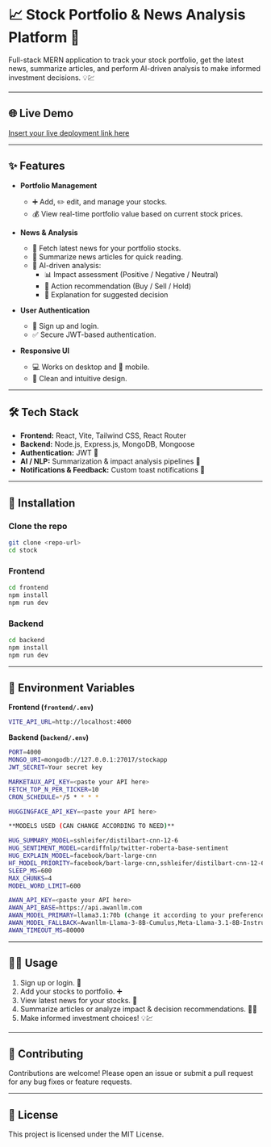 
# 📈 Stock Portfolio & News Analysis Platform 📰

Full-stack MERN application to track your stock portfolio, get the latest news, summarize articles, and perform AI-driven analysis to make informed investment decisions. 💡💹

---

## 🌐 Live Demo
[Insert your live deployment link here](#)

---

## ✨ Features

- **Portfolio Management**
  - ➕ Add, ✏️ edit, and manage your stocks.
  - 💰 View real-time portfolio value based on current stock prices.
  
- **News & Analysis**
  - 📰 Fetch latest news for your portfolio stocks.
  - 📝 Summarize news articles for quick reading.
  - 🤖 AI-driven analysis:
    - 📊 Impact assessment (Positive / Negative / Neutral)
    - 🔹 Action recommendation (Buy / Sell / Hold)
    - 🧐 Explanation for suggested decision

- **User Authentication**
  - 🔐 Sign up and login.
  - ✅ Secure JWT-based authentication.

- **Responsive UI**
  - 💻 Works on desktop and 📱 mobile.
  - 🎨 Clean and intuitive design.

---

## 🛠️ Tech Stack

- **Frontend:** React, Vite, Tailwind CSS, React Router  
- **Backend:** Node.js, Express.js, MongoDB, Mongoose  
- **Authentication:** JWT 🔐  
- **AI / NLP:** Summarization & impact analysis pipelines 🤖  
- **Notifications & Feedback:** Custom toast notifications 🥳  

---

## 🚀 Installation

### Clone the repo
```bash
git clone <repo-url>
cd stock
````

### Frontend

```bash
cd frontend
npm install
npm run dev
```

### Backend

```bash
cd backend
npm install
npm run dev
```

---

## 🔧 Environment Variables

**Frontend (`frontend/.env`)**

```bash
VITE_API_URL=http://localhost:4000
```

**Backend (`backend/.env`)**

```bash
PORT=4000
MONGO_URI=mongodb://127.0.0.1:27017/stockapp
JWT_SECRET=Your secret key

MARKETAUX_API_KEY=<paste your API here>
FETCH_TOP_N_PER_TICKER=10
CRON_SCHEDULE=*/5 * * * *

HUGGINGFACE_API_KEY=<paste your API here>

**MODELS USED (CAN CHANGE ACCORDING TO NEED)**

HUG_SUMMARY_MODEL=sshleifer/distilbart-cnn-12-6
HUG_SENTIMENT_MODEL=cardiffnlp/twitter-roberta-base-sentiment
HUG_EXPLAIN_MODEL=facebook/bart-large-cnn
HF_MODEL_PRIORITY=facebook/bart-large-cnn,sshleifer/distilbart-cnn-12-6
SLEEP_MS=600
MAX_CHUNKS=4
MODEL_WORD_LIMIT=600

AWAN_API_KEY=<paste your API here>
AWAN_API_BASE=https://api.awanllm.com
AWAN_MODEL_PRIMARY=llama3.1:70b (change it according to your preference)
AWAN_MODEL_FALLBACK=Awanllm-Llama-3-8B-Cumulus,Meta-Llama-3.1-8B-Instruct
AWAN_TIMEOUT_MS=80000
```

---

## 🏃‍♂️ Usage

1. Sign up or login. 🔑
2. Add your stocks to portfolio. ➕
3. View latest news for your stocks. 📰
4. Summarize articles or analyze impact & decision recommendations. 📝🤖
5. Make informed investment choices! 💡💹

---

## 🤝 Contributing

Contributions are welcome!
Please open an issue or submit a pull request for any bug fixes or feature requests.

---

## 📄 License

This project is licensed under the MIT License.

